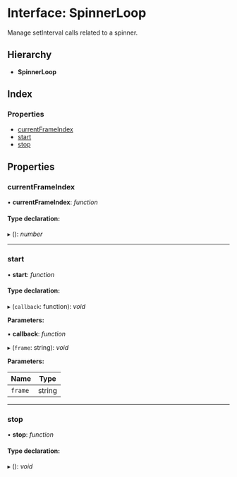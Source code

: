 # Interface: SpinnerLoop

Manage setInterval calls related to a spinner.

## Hierarchy

- **SpinnerLoop**

## Index

### Properties

- [currentFrameIndex](spinnerloop.md#currentframeindex)
- [start](spinnerloop.md#start)
- [stop](spinnerloop.md#stop)

## Properties

### <a id="currentframeindex" name="currentframeindex"></a> currentFrameIndex

• **currentFrameIndex**: _function_

#### Type declaration:

▸ (): _number_

---

### <a id="start" name="start"></a> start

• **start**: _function_

#### Type declaration:

▸ (`callback`: function): _void_

**Parameters:**

▪ **callback**: _function_

▸ (`frame`: string): _void_

**Parameters:**

| Name    | Type   |
| ------- | ------ |
| `frame` | string |

---

### <a id="stop" name="stop"></a> stop

• **stop**: _function_

#### Type declaration:

▸ (): _void_
